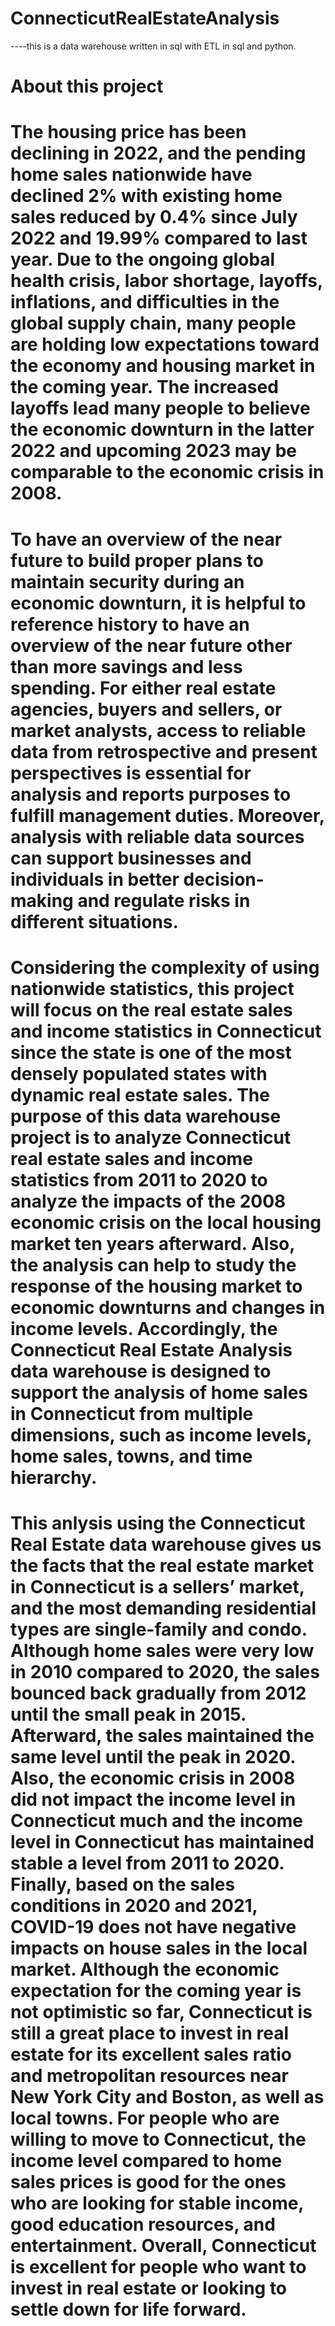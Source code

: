 # ConnecticutRealEstateAnalysis
----this is a data warehouse written in sql with ETL in sql and python.

# About this project

# The housing price has been declining in 2022, and the pending home sales nationwide have declined 2% with existing home sales reduced by 0.4% since July 2022 and 19.99% compared to last year. Due to the ongoing global health crisis, labor shortage, layoffs, inflations, and difficulties in the global supply chain, many people are holding low expectations toward the economy and housing market in the coming year. The increased layoffs lead many people to believe the economic downturn in the latter 2022 and upcoming 2023 may be comparable to the economic crisis in 2008. 
# To have an overview of the near future to build proper plans to maintain security during an economic downturn, it is helpful to reference history to have an overview of the near future other than more savings and less spending. For either real estate agencies, buyers and sellers, or market analysts, access to reliable data from retrospective and present perspectives is essential for analysis and reports purposes to fulfill management duties. Moreover, analysis with reliable data sources can support businesses and individuals in better decision-making and regulate risks in different situations.
# Considering the complexity of using nationwide statistics, this project will focus on the real estate sales and income statistics in Connecticut since the state is one of the most densely populated states with dynamic real estate sales. The purpose of this data warehouse project is to analyze Connecticut real estate sales and income statistics from 2011 to 2020 to analyze the impacts of the 2008 economic crisis on the local housing market ten years afterward. Also, the analysis can help to study the response of the housing market to economic downturns and changes in income levels. Accordingly, the Connecticut Real Estate Analysis data warehouse is designed to support the analysis of home sales in Connecticut from multiple dimensions, such as income levels, home sales, towns, and time hierarchy.
# This anlysis using the Connecticut Real Estate data warehouse gives us the facts that the real estate market in Connecticut is a sellers’ market, and the most demanding residential types are single-family and condo. Although home sales were very low in 2010 compared to 2020, the sales bounced back gradually from 2012 until the small peak in 2015. Afterward, the sales maintained the same level until the peak in 2020. Also, the economic crisis in 2008 did not impact the income level in Connecticut much and the income level in Connecticut has maintained stable a level from 2011 to 2020. Finally, based on the sales conditions in 2020 and 2021, COVID-19 does not have negative impacts on house sales in the local market. Although the economic expectation for the coming year is not optimistic so far, Connecticut is still a great place to invest in real estate for its excellent sales ratio and metropolitan resources near New York City and Boston, as well as local towns. For people who are willing to move to Connecticut, the income level compared to home sales prices is good for the ones who are looking for stable income, good education resources, and entertainment.  Overall, Connecticut is excellent for people who want to invest in real estate or looking to settle down for life forward. 
